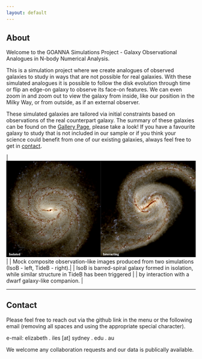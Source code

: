 ```yaml
---
layout: default
---
```


## About

Welcome to the GOANNA Simulations Project - Galaxy Observational Analogues in N-body Numerical Analysis.

This is a simulation project where we create analogues of observed galaxies to study in ways that are not possible for real galaxies.
With these simulated analogues it is possible to follow the disk evolution through time or flip an edge-on galaxy to observe its face-on features. 
We can even zoom in and zoom out to view the galaxy from inside, like our position in the Milky Way, or from outside, as if an external observer.  

These simulated galaxies are tailored via initial constraints based on observations of the real counterpart galaxy. 
The summary of these galaxies can be found on the [Gallery Page](\.gallery.md), please take a look! 
If you have a favourite galaxy to study that is not included in our sample or if you think your science could benefit from one of our existing galaxies, always feel free to get in [contact](./##Contact). 

|![Synthetic observation image of a two barred-spiral galaxies, on isolated and one interacting.](./assets/images/AB-IsoTideB_synthobs.png) |
| Mock composite observation-like images produced from two simulations (IsoB - left, TideB - right).|
| IsoB is barred-spiral galaxy formed in isolation, while similar structure in TideB has been triggered |
|  by interaction with a dwarf galaxy-like companion. |


* * *

## Contact
Please feel free to reach out via the github link in the menu or the following email (removing all spaces and using the appropriate special character). 

e-mail: elizabeth . iles [at] sydney . edu . au

We welcome any collaboration requests and our data is publically available. 

